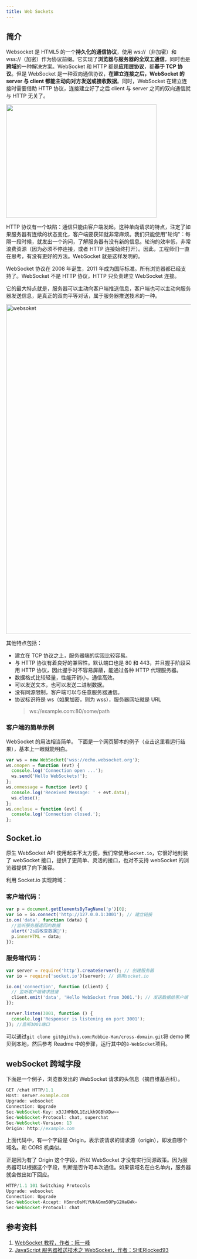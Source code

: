 ```yaml
---
title: Web Sockets
---
```


## 简介

Websocket 是 HTML5 的一个**持久化的通信协议**，使用 ws://（非加密）和 wss://（加密）作为协议前缀。它实现了**浏览器与服务器的全双工通信**，同时也是**跨域**的一种解决方案。WebSocket 和 HTTP 都是**应用层协议**，都**基于 TCP 协议**。但是 WebSocket 是一种双向通信协议，**在建立连接之后，WebSocket 的 server 与 client 都能主动向对方发送或接收数据**。同时，WebSocket 在建立连接时需要借助 HTTP 协议，连接建立好了之后 client 与 server 之间的双向通信就与 HTTP 无关了。

<Img src="https://cosmos-x.oss-cn-hangzhou.aliyuncs.com/f9ZdFk.png" width="410" height="310" />

HTTP 协议有一个缺陷：通信只能由客户端发起。这种单向请求的特点，注定了如果服务器有连续的状态变化，客户端要获知就非常麻烦。我们只能使用"轮询"：每隔一段时候，就发出一个询问，了解服务器有没有新的信息。轮询的效率低，非常浪费资源（因为必须不停连接，或者 HTTP 连接始终打开）。因此，工程师们一直在思考，有没有更好的方法。WebSocket 就是这样发明的。

WebSocket 协议在 2008 年诞生，2011 年成为国际标准。所有浏览器都已经支持了。WebSocket 不是 HTTP 协议，HTTP 只负责建立 WebSocket 连接。

它的最大特点就是，服务器可以主动向客户端推送信息，客户端也可以主动向服务器发送信息，是真正的双向平等对话，属于服务器推送技术的一种。

<Img src='https://cosmos-x.oss-cn-hangzhou.aliyuncs.com/websoket.png' alt='websoket' width="900"/>

其他特点包括：

- 建立在 TCP 协议之上，服务器端的实现比较容易。
- 与 HTTP 协议有着良好的兼容性。默认端口也是 80 和 443，并且握手阶段采用 HTTP 协议，因此握手时不容易屏蔽，能通过各种 HTTP 代理服务器。
- 数据格式比较轻量，性能开销小，通信高效。
- 可以发送文本，也可以发送二进制数据。
- 没有同源限制，客户端可以与任意服务器通信。
- 协议标识符是 ws（如果加密，则为 wss），服务器网址就是 URL
  > ws://example.com:80/some/path

### 客户端的简单示例

WebSocket 的用法相当简单。 下面是一个网页脚本的例子（点击这里看运行结果），基本上一眼就能明白。

```js
var ws = new WebSocket('wss://echo.websocket.org');
ws.onopen = function (evt) {
  console.log('Connection open ...');
  ws.send('Hello WebSockets!');
};
ws.onmessage = function (evt) {
  console.log('Received Message: ' + evt.data);
  ws.close();
};
ws.onclose = function (evt) {
  console.log('Connection closed.');
};
```

## Socket.io

原生 WebSocket API 使用起来不太方便，我们常使用`Socket.io`，它很好地封装了 webSocket 接口，提供了更简单、灵活的接口，也对不支持 webSocket 的浏览器提供了向下兼容。

利用 Socket.io 实现跨域：

### 客户端代码：

```js
var p = document.getElementsByTagName('p')[0];
var io = io.connect('http://127.0.0.1:3001'); // 建立链接
io.on('data', function (data) {
  //监听服务器返回的数据
  alert('2s后改变数据👻');
  p.innerHTML = data;
});
```

### 服务端代码：

```js
var server = require('http').createServer(); // 创建服务器
var io = require('socket.io')(server); // 调用socket.io

io.on('connection', function (client) {
  // 监听客户端请求链接
  client.emit('data', 'Hello WebSocket from 3001.'); // 发送数据给客户端
});

server.listen(3001, function () {
  console.log('Responser is listening on port 3001');
}); //监听3001端口
```

可以通过`git clone git@github.com:Robbie-Han/cross-domain.git`将 demo 拷贝到本地，然后参考 Readme 中的步骤，运行其中的`8-WebSocket`项目。

## webSocket 跨域字段

下面是一个例子，浏览器发出的 WebSocket 请求的头信息（摘自维基百科）。

```js
GET /chat HTTP/1.1
Host: server.example.com
Upgrade: websocket
Connection: Upgrade
Sec-WebSocket-Key: x3JJHMbDL1EzLkh9GBhXDw==
Sec-WebSocket-Protocol: chat, superchat
Sec-WebSocket-Version: 13
Origin: http://example.com
```

上面代码中，有一个字段是 Origin，表示该请求的请求源（origin），即发自哪个域名。和 CORS 机类似。

正是因为有了 Origin 这个字段，所以 WebSocket 才没有实行同源政策。因为服务器可以根据这个字段，判断是否许可本次通信。如果该域名在白名单内，服务器就会做出如下回应。

```js
HTTP/1.1 101 Switching Protocols
Upgrade: websocket
Connection: Upgrade
Sec-WebSocket-Accept: HSmrc0sMlYUkAGmm5OPpG2HaGWk=
Sec-WebSocket-Protocol: chat
```

## 参考资料

1. [WebSocket 教程，作者：阮一峰](http://www.ruanyifeng.com/blog/2017/05/websocket.html)
2. [JavaScript 服务器推送技术之 WebSocket，作者：SHERlocked93](http://www.ruanyifeng.com/blog/2017/05/websocket.html)
